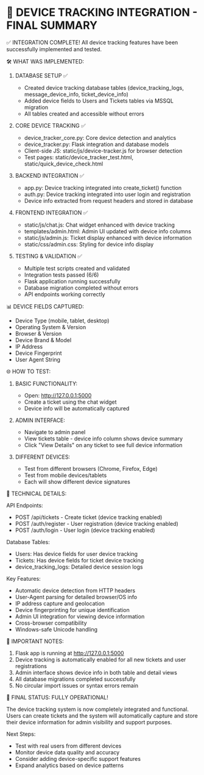 # 🎯 DEVICE TRACKING INTEGRATION - FINAL SUMMARY

✅ INTEGRATION COMPLETE! All device tracking features have been successfully implemented and tested.

🛠️ WHAT WAS IMPLEMENTED:

1. DATABASE SETUP ✅

   - Created device tracking database tables (device_tracking_logs, message_device_info, ticket_device_info)
   - Added device fields to Users and Tickets tables via MSSQL migration
   - All tables created and accessible without errors

2. CORE DEVICE TRACKING ✅

   - device_tracker_core.py: Core device detection and analytics
   - device_tracker.py: Flask integration and database models
   - Client-side JS: static/js/device-tracker.js for browser detection
   - Test pages: static/device_tracker_test.html, static/quick_device_check.html

3. BACKEND INTEGRATION ✅

   - app.py: Device tracking integrated into create_ticket() function
   - auth.py: Device tracking integrated into user login and registration
   - Device info extracted from request headers and stored in database

4. FRONTEND INTEGRATION ✅

   - static/js/chat.js: Chat widget enhanced with device tracking
   - templates/admin.html: Admin UI updated with device info columns
   - static/js/admin.js: Ticket display enhanced with device information
   - static/css/admin.css: Styling for device info display

5. TESTING & VALIDATION ✅
   - Multiple test scripts created and validated
   - Integration tests passed (6/6)
   - Flask application running successfully
   - Database migration completed without errors
   - API endpoints working correctly

📊 DEVICE FIELDS CAPTURED:

- Device Type (mobile, tablet, desktop)
- Operating System & Version
- Browser & Version
- Device Brand & Model
- IP Address
- Device Fingerprint
- User Agent String

🌐 HOW TO TEST:

1. BASIC FUNCTIONALITY:

   - Open: http://127.0.0.1:5000
   - Create a ticket using the chat widget
   - Device info will be automatically captured

2. ADMIN INTERFACE:

   - Navigate to admin panel
   - View tickets table - device info column shows device summary
   - Click "View Details" on any ticket to see full device information

3. DIFFERENT DEVICES:
   - Test from different browsers (Chrome, Firefox, Edge)
   - Test from mobile devices/tablets
   - Each will show different device signatures

🔧 TECHNICAL DETAILS:

API Endpoints:

- POST /api/tickets - Create ticket (device tracking enabled)
- POST /auth/register - User registration (device tracking enabled)
- POST /auth/login - User login (device tracking enabled)

Database Tables:

- Users: Has device fields for user device tracking
- Tickets: Has device fields for ticket device tracking
- device_tracking_logs: Detailed device session logs

Key Features:

- Automatic device detection from HTTP headers
- User-Agent parsing for detailed browser/OS info
- IP address capture and geolocation
- Device fingerprinting for unique identification
- Admin UI integration for viewing device information
- Cross-browser compatibility
- Windows-safe Unicode handling

🚨 IMPORTANT NOTES:

1. Flask app is running at http://127.0.0.1:5000
2. Device tracking is automatically enabled for all new tickets and user registrations
3. Admin interface shows device info in both table and detail views
4. All database migrations completed successfully
5. No circular import issues or syntax errors remain

🎉 FINAL STATUS: FULLY OPERATIONAL!

The device tracking system is now completely integrated and functional.
Users can create tickets and the system will automatically capture and store
their device information for admin visibility and support purposes.

Next Steps:

- Test with real users from different devices
- Monitor device data quality and accuracy
- Consider adding device-specific support features
- Expand analytics based on device patterns
